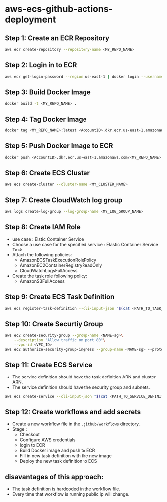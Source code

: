 # aws-ecs-github-actions-deployment

## Step 1: Create an ECR Repository
```bash
aws ecr create-repository --repository-name <MY_REPO_NAME>
```

## Step 2: Login in to ECR
```bash
aws ecr get-login-password --region us-east-1 | docker login --username AWS --password-stdin <AccountID>.dkr.ecr.us-east-1.amazonaws.com
```

## Step 3: Build Docker Image
```bash
docker build -t <MY_REPO_NAME> .
```

## Step 4: Tag Docker Image
```bash
docker tag <MY_REPO_NAME>:latest <AccountID>.dkr.ecr.us-east-1.amazonaws.com/<MY_REPO_NAME>:latest
```

## Step 5: Push Docker Image to ECR
```bash
docker push <AccountID>.dkr.ecr.us-east-1.amazonaws.com/<MY_REPO_NAME>:latest
```

## Step 6: Create ECS Cluster
```bash
aws ecs create-cluster --cluster-name <MY_CLUSTER_NAME>
```

## Step 7: Create CloudWatch log group
```bash
aws logs create-log-group --log-group-name <MY_LOG_GROUP_NAME>
```
## Step 8: Create IAM Role
 - use case : Elstic Container Service 
 - Choose a use case for the specified service : Elastic Container Service Task
 - Attach the following policies:
    - AmazonECSTaskExecutionRolePolicy
    - AmazonEC2ContainerRegistryReadOnly
    - CloudWatchLogsFullAccess
 - Create the task role following policy:
    - AmazonS3FullAccess

## Step 9: Create ECS Task Definition
```bash
aws ecs register-task-definition --cli-input-json "$(cat <PATH_TO_TASK_DEFINiTION>)"
```
## Step 10: Create Securtiy Group
```bash
aws ec2 create-security-group --group-name <NAME-sg>\
    --description "Allow traffic on port 80"\
    --vpc-id <VPC_ID>
aws ec2 authorize-security-group-ingress --group-name <NAME-sg> --protocol tcp --port 80 --cidr 0.0.0.0/0
```
## Step 11: Create ECS Service
- The service definition should have the task definition ARN and cluster ARN.
- The service definition should have the security group and subnets.
```bash
aws ecs create-service --cli-input-json "$(cat <PATH_TO_SERVICE_DEFINITION>)"
```
## Step 12: Create workflows and add secrets
- Create a new workflow file in the `.github/workflows` directory.
- Stage :
    - Checkout
    - Configure AWS credentials
    - login to ECR
    - Build Docker image and push to ECR
    - Fill in new task definition with the new image
    - Deploy the new task definition to ECS

## disavantages of this approach:
- The task definition is hardcoded in the workflow file.
- Every time that workflow is running public ip will change.